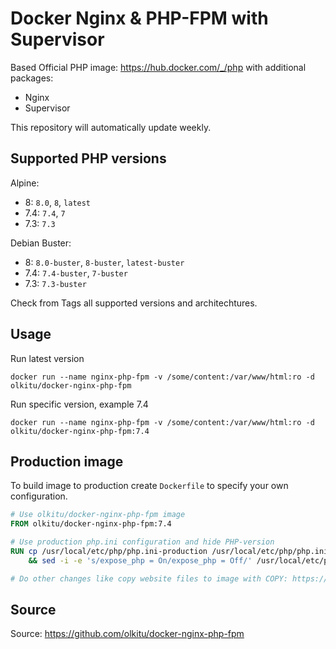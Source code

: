 # Docker Nginx & PHP-FPM with Supervisor

Based Official PHP image: https://hub.docker.com/_/php with additional packages:

* Nginx
* Supervisor

This repository will automatically update weekly.

## Supported PHP versions

Alpine:

* 8: `8.0`, `8`, `latest`
* 7.4: `7.4`, `7`
* 7.3: `7.3`

Debian Buster:

* 8: `8.0-buster`, `8-buster`, `latest-buster`
* 7.4: `7.4-buster`, `7-buster`
* 7.3: `7.3-buster`

Check from Tags all supported versions and architechtures.

## Usage

Run latest version

```
docker run --name nginx-php-fpm -v /some/content:/var/www/html:ro -d olkitu/docker-nginx-php-fpm
```

Run specific version, example 7.4

```
docker run --name nginx-php-fpm -v /some/content:/var/www/html:ro -d olkitu/docker-nginx-php-fpm:7.4
```

## Production image

To build image to production create `Dockerfile` to specify your own configuration. 

```Dockerfile
# Use olkitu/docker-nginx-php-fpm image
FROM olkitu/docker-nginx-php-fpm:7.4

# Use production php.ini configuration and hide PHP-version
RUN cp /usr/local/etc/php/php.ini-production /usr/local/etc/php/php.ini \
    && sed -i -e 's/expose_php = On/expose_php = Off/' /usr/local/etc/php/php.ini

# Do other changes like copy website files to image with COPY: https://docs.docker.com/engine/reference/builder/#copy
```

## Source

Source: https://github.com/olkitu/docker-nginx-php-fpm